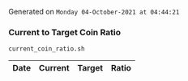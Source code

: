 Generated on `Monday 04-October-2021 at 04:44:21`

### Current to Target Coin Ratio
`current_coin_ratio.sh`

Date|Current|Target|Ratio
---|---|---|---
